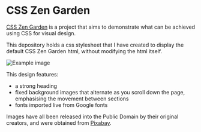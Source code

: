 # CSS Zen Garden

[CSS Zen Garden](http://www.csszengarden.com/) is a project that aims to demonstrate what can be achieved using CSS for visual design.

This depository holds a css stylesheet that I have created to display the default CSS Zen Garden html, without modifying the html itself.

![Example image](screenshot.png)

This design features:

* a strong heading
* fixed background images that alternate as you scroll down the page, emphasising the movement between sections
* fonts imported live from Google fonts

Images have all been released into the Public Domain by their original creators, and were obtained from [Pixabay](https://pixabay.com/).
